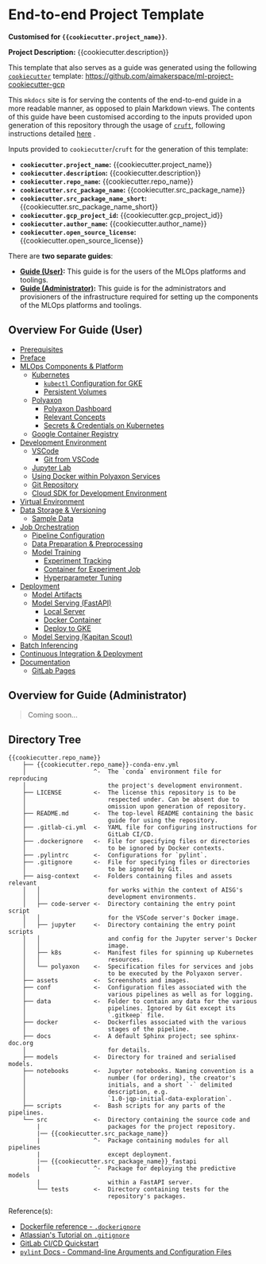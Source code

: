 # End-to-end Project Template

__Customised for `{{cookiecutter.project_name}}`__.

__Project Description:__ {{cookiecutter.description}}

This template that also serves as a guide was generated using the
following
[`cookiecutter`](https://cookiecutter.readthedocs.io/en/stable/)
template:
https://github.com/aimakerspace/ml-project-cookiecutter-gcp

This `mkdocs` site is for serving the contents of the end-to-end
guide in a more readable manner, as opposed to plain
Markdown views. The contents of this guide have been customised
according to the inputs provided upon generation of this repository
through the usage of [`cruft`](https://cruft.github.io/cruft/),
following instructions detailed
[here](https://github.com/aimakerspace/ml-project-cookiecutter-gcp/blob/master/README.md)
.

Inputs provided to `cookiecutter`/`cruft` for the generation of this
template:

- __`cookiecutter.project_name`:__ {{cookiecutter.project_name}}
- __`cookiecutter.description`:__ {{cookiecutter.description}}
- __`cookiecutter.repo_name`:__ {{cookiecutter.repo_name}}
- __`cookiecutter.src_package_name`:__ {{cookiecutter.src_package_name}}
- __`cookiecutter.src_package_name_short`:__ {{cookiecutter.src_package_name_short}}
- __`cookiecutter.gcp_project_id`:__ {{cookiecutter.gcp_project_id}}
- __`cookiecutter.author_name`:__ {{cookiecutter.author_name}}
- __`cookiecutter.open_source_license`:__ {{cookiecutter.open_source_license}}

There are __two separate guides__:

- __[Guide (User)](./guide-for-user/prerequisites):__ This guide is for the users of
  the MLOps platforms and toolings.
- __[Guide (Administrator)](./guide-for-admin/prerequisites):__ This guide is for
  the administrators and provisioners of the infrastructure required
  for setting up the components of the MLOps platforms and toolings.

## Overview For Guide (User)

- [Prerequisites](./guide-for-user/prerequisites)
- [Preface](./guide-for-user/preface)
- [MLOps Components & Platform](./guide-for-user/mlops-components-platform)
    - [Kubernetes](./guide-for-user/mlops-components-platform#kubernetes)
        - [`kubectl` Configuration for GKE](./guide-for-user/mlops-components-platform#kubectl-configuration-for-gke)
        - [Persistent Volumes](./guide-for-user/mlops-components-platform#persistent-volumes)
    - [Polyaxon](./guide-for-user/mlops-components-platform#polyaxon)
        - [Polyaxon Dashboard](./guide-for-user/mlops-components-platform#polyaxon-dashboard)
        - [Relevant Concepts](./guide-for-user/mlops-components-platform#relevant-concepts)
        - [Secrets & Credentials on Kubernetes](./guide-for-user/mlops-components-platform#secrets-credentials-on-kubernetes)
    - [Google Container Registry](./guide-for-user/mlops-components-platform#google-container-registry)
- [Development Environment](./guide-for-user/dev-env)
    - [VSCode](./guide-for-user/dev-env#vscode)
        - [Git from VSCode](./guide-for-user/dev-env#git-from-vscode)
    - [Jupyter Lab](./guide-for-user/dev-env#jupyter-lab)
    - [Using Docker within Polyaxon Services](./guide-for-user/dev-env#using-docker-within-polyaxon-services)
    - [Git Repository](./guide-for-user/dev-env#git-repository)
    - [Cloud SDK for Development Environment](./guide-for-user/dev-env#cloud-sdk-for-development-environment)
- [Virtual Environment](./guide-for-user/virtual-env)
- [Data Storage & Versioning](./guide-for-user/data-storage-versioning)
    - [Sample Data](./guide-for-user/data-storage-versioning#sample-data)
- [Job Orchestration](./guide-for-user/job-orchestration)
    - [Pipeline Configuration](./guide-for-user/job-orchestration#pipeline-configuration)
    - [Data Preparation & Preprocessing](./guide-for-user/job-orchestration#data-preparation-preprocessing)
    - [Model Training](./guide-for-user/job-orchestration#model-training)
        - [Experiment Tracking](./guide-for-user/job-orchestration#experiment-tracking)
        - [Container for Experiment Job](./guide-for-user/job-orchestration#container-for-experiment-job)
        - [Hyperparameter Tuning](./guide-for-user/job-orchestration#hyperparameter-tuning)
- [Deployment](./guide-for-user/deployment)
    - [Model Artifacts](./guide-for-user/deployment#model-artifacts)
    - [Model Serving (FastAPI)](./guide-for-user/deployment#model-serving-fastapi)
        - [Local Server](./guide-for-user/deployment#local-server)
        - [Docker Container](./guide-for-user/deployment#docker-container)
        - [Deploy to GKE](./guide-for-user/deployment#deploy-to-gke)
    - [Model Serving (Kapitan Scout)](./guide-for-user/deployment#model-serving-kapitan-scout)
- [Batch Inferencing](./guide-for-user/batch-inferencing)
- [Continuous Integration & Deployment](./guide-for-user/cicd)
- [Documentation](./guide-for-user/documentation)
    - [GitLab Pages](./guide-for-user/documentation#gitlab-pages)

## Overview for Guide (Administrator)

> Coming soon...

## Directory Tree

```
{{cookiecutter.repo_name}}
    ├── {{cookiecutter.repo_name}}-conda-env.yml
    │                   ^-  The `conda` environment file for reproducing
    │                       the project's development environment.
    ├── LICENSE         <-  The license this repository is to be
    │                       respected under. Can be absent due to
    │                       omission upon generation of repository.
    ├── README.md       <-  The top-level README containing the basic
    │                       guide for using the repository.
    ├── .gitlab-ci.yml  <-  YAML file for configuring instructions for
    │                       GitLab CI/CD.
    ├── .dockerignore   <-  File for specifying files or directories
    │                       to be ignored by Docker contexts.
    ├── .pylintrc       <-  Configurations for `pylint`.
    ├── .gitignore      <-  File for specifying files or directories
    │                       to be ignored by Git.
    ├── aisg-context    <-  Folders containing files and assets relevant
    │   │                   for works within the context of AISG's
    │   │                   development environments.
    │   ├── code-server <-  Directory containing the entry point script
    │   │                   for the VSCode server's Docker image.
    │   ├── jupyter     <-  Directory containing the entry point scripts
    │   │                   and config for the Jupyter server's Docker
    │   │                   image.
    │   ├── k8s         <-  Manifest files for spinning up Kubernetes
    │   │                   resources.
    │   └── polyaxon    <-  Specification files for services and jobs
    │                       to be executed by the Polyaxon server.
    ├── assets          <-  Screenshots and images.
    ├── conf            <-  Configuration files associated with the
    │                       various pipelines as well as for logging.
    ├── data            <-  Folder to contain any data for the various
    │                       pipelines. Ignored by Git except its
    │                       `.gitkeep` file.
    ├── docker          <-  Dockerfiles associated with the various
    │                       stages of the pipeline.
    ├── docs            <-  A default Sphinx project; see sphinx-doc.org
    │                       for details.
    ├── models          <-  Directory for trained and serialised models.
    ├── notebooks       <-  Jupyter notebooks. Naming convention is a
    │                       number (for ordering), the creator's
    │                       initials, and a short `-` delimited
    │                       description, e.g.
    │                       `1.0-jqp-initial-data-exploration`.
    ├── scripts         <-  Bash scripts for any parts of the pipelines.
    └── src             <-  Directory containing the source code and
        |                   packages for the project repository.
        |── {{cookiecutter.src_package_name}}
        |               ^-  Package containing modules for all pipelines
        |                   except deployment.
        |── {{cookiecutter.src_package_name}}_fastapi
        |               ^-  Package for deploying the predictive models
        |                   within a FastAPI server.
        └── tests       <-  Directory containing tests for the
                            repository's packages.
```

Reference(s):

- [Dockerfile reference - `.dockerignore`](https://docs.docker.com/engine/reference/builder/#dockerignore-file)
- [Atlassian's Tutorial on `.gitignore`](https://www.atlassian.com/git/tutorials/saving-changes/gitignore)
- [GitLab CI/CD Quickstart](https://docs.gitlab.com/ee/ci/quick_start/)
- [`pylint` Docs - Command-line Arguments and Configuration Files](https://pylint.pycqa.org/en/latest/user_guide/ide-integration.html?highlight=pylintrc#command-line-arguments-and-configuration-files)
